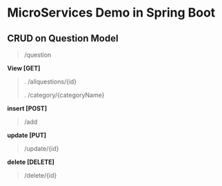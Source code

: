 # MicroServices Demo in Spring Boot

## CRUD on Question Model
> /question

**View [GET]**
> . /allquestions/{id}  
>
> . /category/{categoryName}

**insert [POST]**
> /add

**update [PUT]**
> /update/{id}

**delete [DELETE]**
> /delete/{id}


